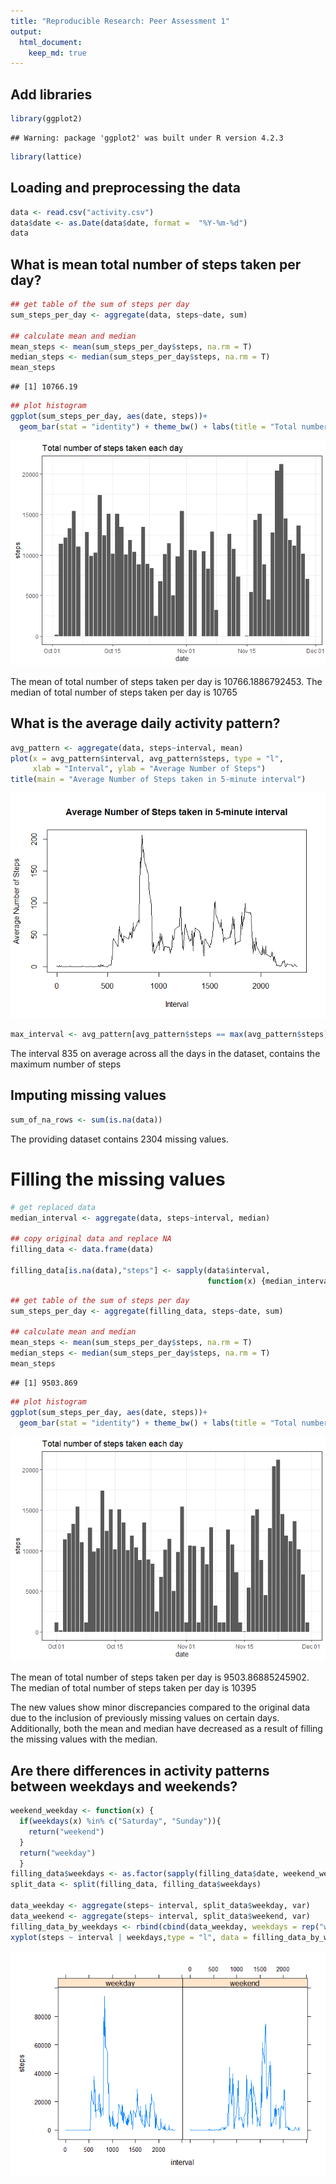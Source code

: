 ```yaml
---
title: "Reproducible Research: Peer Assessment 1"
output: 
  html_document:
    keep_md: true
---
```

## Add libraries

```r
library(ggplot2)
```

```
## Warning: package 'ggplot2' was built under R version 4.2.3
```

```r
library(lattice)
```

## Loading and preprocessing the data

```r
data <- read.csv("activity.csv")
data$date <- as.Date(data$date, format =  "%Y-%m-%d")
data
```


## What is mean total number of steps taken per day?

```r
## get table of the sum of steps per day
sum_steps_per_day <- aggregate(data, steps~date, sum)

## calculate mean and median
mean_steps <- mean(sum_steps_per_day$steps, na.rm = T)
median_steps <- median(sum_steps_per_day$steps, na.rm = T)
mean_steps
```

```
## [1] 10766.19
```

```r
## plot histogram
ggplot(sum_steps_per_day, aes(date, steps))+
  geom_bar(stat = "identity") + theme_bw() + labs(title = "Total number of steps taken each day")
```

![](PA1_template_files/figure-html/unnamed-chunk-3-1.png)<!-- -->

The mean of total number of steps taken
per day is 10766.1886792453.
The median of total number of steps taken
per day is 10765



## What is the average daily activity pattern?

```r
avg_pattern <- aggregate(data, steps~interval, mean)
plot(x = avg_pattern$interval, avg_pattern$steps, type = "l",
     xlab = "Interval", ylab = "Average Number of Steps")
title(main = "Average Number of Steps taken in 5-minute interval")
```

![](PA1_template_files/figure-html/unnamed-chunk-4-1.png)<!-- -->

```r
max_interval <- avg_pattern[avg_pattern$steps == max(avg_pattern$steps),]$interval
```
The interval 835 on average across all the days in the dataset, contains the maximum number of steps 


## Imputing missing values

```r
sum_of_na_rows <- sum(is.na(data))
```
The providing dataset contains 2304 missing values.
# Filling the missing values

```r
# get replaced data
median_interval <- aggregate(data, steps~interval, median)

## copy original data and replace NA
filling_data <- data.frame(data)

filling_data[is.na(data),"steps"] <- sapply(data$interval,
                                            function(x) {median_interval[median_interval$interval == x, "steps"]})[is.na(data)]
```


```r
## get table of the sum of steps per day
sum_steps_per_day <- aggregate(filling_data, steps~date, sum)

## calculate mean and median
mean_steps <- mean(sum_steps_per_day$steps, na.rm = T)
median_steps <- median(sum_steps_per_day$steps, na.rm = T)
mean_steps
```

```
## [1] 9503.869
```

```r
## plot histogram
ggplot(sum_steps_per_day, aes(date, steps))+
  geom_bar(stat = "identity") + theme_bw() + labs(title = "Total number of steps taken each day")
```

![](PA1_template_files/figure-html/unnamed-chunk-7-1.png)<!-- -->

The mean of total number of steps taken
per day is 9503.86885245902.
The median of total number of steps taken
per day is 10395

The new values show minor discrepancies compared to the original data due to the inclusion of previously missing values on certain days. Additionally, both the mean and median have decreased as a result of filling the missing values with the median.



## Are there differences in activity patterns between weekdays and weekends?

```r
weekend_weekday <- function(x) {
  if(weekdays(x) %in% c("Saturday", "Sunday")){
    return("weekend")
  }
  return("weekday")
  }
filling_data$weekdays <- as.factor(sapply(filling_data$date, weekend_weekday))
split_data <- split(filling_data, filling_data$weekdays)

data_weekday <- aggregate(steps~ interval, split_data$weekday, var)
data_weekend <- aggregate(steps~ interval, split_data$weekend, var)
filling_data_by_weekdays <- rbind(cbind(data_weekday, weekdays = rep("weekday", nrow(data_weekday))), cbind(data_weekend, weekdays = rep("weekend", nrow(data_weekend))))
xyplot(steps ~ interval | weekdays,type = "l", data = filling_data_by_weekdays)
```

![](PA1_template_files/figure-html/unnamed-chunk-8-1.png)<!-- -->
